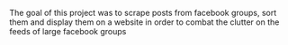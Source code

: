 The goal of this project was to scrape posts from facebook groups, sort them and display them on a website in order to combat the clutter on the feeds of large facebook groups
